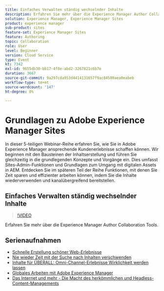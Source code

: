 ```yaml
---
title: Einfaches Verwalten ständig wechselnder Inhalte
description: Erfahren Sie mehr über die Experience Manager Author Collaboration Tools
solution: Experience Manager, Experience Manager Sites
product: experience manager
sub-product: sites
feature-set: Experience Manager Sites
feature: Authoring
topic: Collaboration
role: User
level: Beginner
version: Cloud Service
type: Event
kt: 7342
exl-id: 9655db30-bb17-4f0e-abd2-3267821c6b7e
duration: 3667
source-git-commit: 9a297cda953d4414131657f9ac84580aea0eabeb
workflow-type: tm+mt
source-wordcount: '147'
ht-degree: 0%

---
```


# Grundlagen zu Adobe Experience Manager Sites

In dieser 5-teiligen Webinar-Reihe erfahren Sie, wie Sie in Adobe Experience Manager ansprechende Kundenerlebnisse schaffen können. Wir beginnen mit den Bausteinen der Inhaltserstellung und führen Sie gleichzeitig in die grundlegenden Konzepte und Vorgänge ein. Dies umfasst Sites-Admin-Funktionen und Grundlagen zum Umgang mit digitalen Assets in AEM. Entdecken Sie im späteren Teil der Reihe Funktionen, mit denen Sie Zeit sparen und effizienter arbeiten können, indem Sie die Inhalte wiederverwenden und kanalübergreifend bereitstellen.

## Einfaches Verwalten ständig wechselnder Inhalte

>[!VIDEO](https://video.tv.adobe.com/v/332127/?quality=12&learn=on&hidetitle=true)

Erfahren Sie mehr über die Experience Manager Author Collaboration Tools.

## Serienaufnahmen

* [Schnelle Erstellung schöner Web-Erlebnisse](authoring-fundamentals.md)
* [Nie wieder Zeit mit der Suche nach Inhalten verschwenden](media-library-administration.md)
* [Inhalte für ÜBERALL: Omni-Channel-Erlebnisse Wirklichkeit werden lassen](omnichannel-experiences.md)
* [Globales Arbeiten mit Adobe Experience Manager](multi-site-management-web-translation.md)
* [Das Internet und mehr - Die Macht des herkömmlichen und Headless-Content-Managements](traditional-headless-content-management.md)
